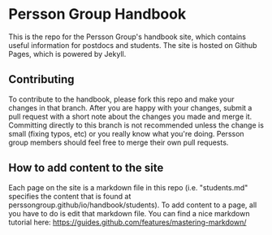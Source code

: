 # Persson Group Handbook

This is the repo for the Persson Group's handbook site, which contains useful information for postdocs and students. The site is hosted on Github Pages, which is powered by Jekyll. 

## Contributing
To contribute to the handbook, please fork this repo and make your changes in that branch. After you are happy with your changes, submit a pull request with a short note about the changes you made and merge it. Committing directly to this branch is not recommended unless the change is small (fixing typos, etc) or you really know what you're doing. Persson group members should feel free to merge their own pull requests. 

## How to add content to the site
Each page on the site is a markdown file in this repo (i.e. "students.md" specifies the content that is found at perssongroup.github/io/handbook/students). To add content to a page, all you have to do is edit that markdown file. You can find a nice markdown tutorial here: https://guides.github.com/features/mastering-markdown/


